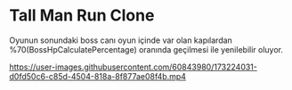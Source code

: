
# Tall Man Run Clone




Oyunun sonundaki boss canı oyun içinde var olan kapılardan %70(BossHpCalculatePercentage) oranında geçilmesi ile yenilebilir oluyor. 




https://user-images.githubusercontent.com/60843980/173224031-d0fd50c6-c85d-4504-818a-8f877ae08f4b.mp4



